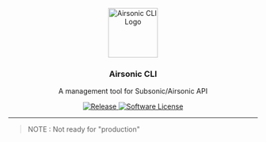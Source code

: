 <p align="center">
  <img alt="Airsonic CLI Logo" src="https://raw.githubusercontent.com/jooola/airsonic-cli/master/assets/airsonic-cli_512x512.png" height="100" />
  <h3 align="center">Airsonic CLI</h3>
  <p align="center">A management tool for Subsonic/Airsonic API</p>
  <p align="center">
    <a href="https://github.com/jooola/airsonic-cli/releases/latest">
      <img alt="Release" src="https://img.shields.io/github/release/jooola/airsonic-cli.svg?style=flat-square">
    </a>
    <a href="https://github.com/jooola/airsonic-cli/blob/master/LICENSE">
      <img alt="Software License" src="https://img.shields.io/badge/license-GPL--3.0-brightgreen.svg?style=flat-square">
    </a>
  </p>
</p>

---

> NOTE : Not ready for "production"
